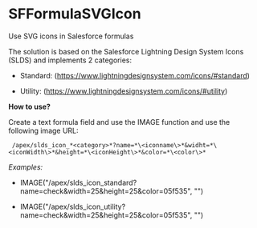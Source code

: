 # SFFormulaSVGIcon
Use SVG icons in Salesforce formulas

The solution is based on the Salesforce Lightning Design System Icons (SLDS)
and implements 2 categories:

* Standard:
   (https://www.lightningdesignsystem.com/icons/#standard)

* Utility:
   (https://www.lightningdesignsystem.com/icons/#utility)

**How to use?**

Create a text formula field and use the IMAGE function and use the following image URL:

     /apex/slds_icon_*<category>*?name=*\<iconname\>*&widht=*\<iconWidth\>*&height=*\<iconHeight\>*&color=*\<color\>*
   
*Examples:*   
* IMAGE("/apex/slds_icon_standard?name=check&width=25&height=25&color=05f535", "")

* IMAGE("/apex/slds_icon_utility?name=check&width=25&height=25&color=05f535", "")
